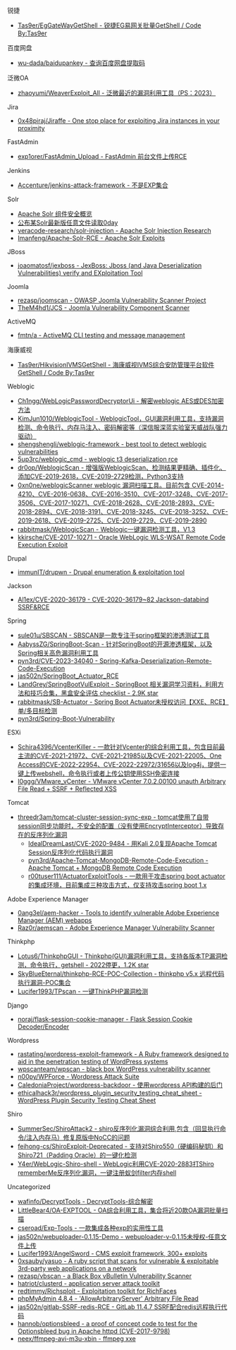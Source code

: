 锐捷

* [Tas9er/EgGateWayGetShell - 锐捷EG易网关批量GetShell / Code By:Tas9er](https://github.com/Tas9er/EgGateWayGetShell)

百度网盘

* [wu-dada/baidupankey - 查询百度网盘提取码](https://github.com/wu-dada/baidupankey)

泛微OA

* [zhaoyumi/WeaverExploit_All - 泛微最近的漏洞利用工具（PS：2023）](https://github.com/zhaoyumi/WeaverExploit_All)

Jira

* [0x48piraj/Jiraffe - One stop place for exploiting Jira instances in your proximity](https://github.com/0x48piraj/Jiraffe)

FastAdmin

* [exp1orer/FastAdmin_Upload - FastAdmin 前台文件上传RCE](https://github.com/exp1orer/FastAdmin_Upload)

Jenkins

* [Accenture/jenkins-attack-framework - 不是EXP集合](https://github.com/Accenture/jenkins-attack-framework)

Solr

* [Apache Solr 组件安全概览](https://mp.weixin.qq.com/s/3WuWUGO61gM0dBpwqTfenQ)
* [公布某Solr最新版任意文件读取0day](https://mp.weixin.qq.com/s/HMtAz6_unM1PrjfAzfwCUQ)
* [veracode-research/solr-injection - Apache Solr Injection Research](https://github.com/veracode-research/solr-injection)
* [Imanfeng/Apache-Solr-RCE - Apache Solr Exploits](https://github.com/Imanfeng/Apache-Solr-RCE)  

JBoss

* [joaomatosf/jexboss - JexBoss: Jboss (and Java Deserialization Vulnerabilities) verify and EXploitation Tool](https://github.com/joaomatosf/jexboss)  

Joomla

* [rezasp/joomscan - OWASP Joomla Vulnerability Scanner Project](https://github.com/rezasp/joomscan)
* [TheM4hd1/JCS - Joomla Vulnerability Component Scanner](https://github.com/TheM4hd1/JCS)

ActiveMQ

* [fmtn/a - ActiveMQ CLI testing and message management](https://github.com/fmtn/a)  

海康威视

* [Tas9er/HikvisionIVMSGetShell - 海康威视IVMS综合安防管理平台软件GetShell / Code By:Tas9er](https://github.com/Tas9er/HikvisionIVMSGetShell)

Weblogic

* [Ch1ngg/WebLogicPasswordDecryptorUi - 解密weblogic AES或DES加密方法](https://github.com/Ch1ngg/WebLogicPasswordDecryptorUi)
* [KimJun1010/WeblogicTool - WeblogicTool，GUI漏洞利用工具，支持漏洞检测、命令执行、内存马注入、密码解密等（深信服深蓝实验室天威战队强力驱动）](https://github.com/KimJun1010/WeblogicTool)
* [shengshengli/weblogic-framework - best tool to detect weblogic vulnerabilities](https://github.com/shengshengli/weblogic-framework)
* [5up3rc/weblogic_cmd - weblogic t3 deserialization rce](https://github.com/5up3rc/weblogic_cmd)
* [dr0op/WeblogicScan - 增强版WeblogicScan、检测结果更精确、插件化、添加CVE-2019-2618，CVE-2019-2729检测，Python3支持](https://github.com/dr0op/WeblogicScan)
* [0xn0ne/weblogicScanner weblogic 漏洞扫描工具。目前包含 CVE-2014-4210、CVE-2016-0638、CVE-2016-3510、CVE-2017-3248、CVE-2017-3506、CVE-2017-10271、CVE-2018-2628、CVE-2018-2893、CVE-2018-2894、CVE-2018-3191、CVE-2018-3245、CVE-2018-3252、CVE-2019-2618、CVE-2019-2725、CVE-2019-2729、CVE-2019-2890](https://github.com/0xn0ne/weblogicScanner)
* [rabbitmask/WeblogicScan - Weblogic一键漏洞检测工具，V1.3](https://github.com/rabbitmask/WeblogicScan)
* [kkirsche/CVE-2017-10271 - Oracle WebLogic WLS-WSAT Remote Code Execution Exploit](https://github.com/kkirsche/CVE-2017-10271)

Drupal

* [immunIT/drupwn - Drupal enumeration & exploitation tool](https://github.com/immunIT/drupwn)

Jackson

* [Al1ex/CVE-2020-36179 - CVE-2020-36179~82 Jackson-databind SSRF&RCE](https://github.com/Al1ex/CVE-2020-36179)

Spring

* [sule01u/SBSCAN - SBSCAN是一款专注于spring框架的渗透测试工具](https://github.com/sule01u/SBSCAN)
* [AabyssZG/SpringBoot-Scan - 针对SpringBoot的开源渗透框架，以及Spring相关高危漏洞利用工具](https://github.com/AabyssZG/SpringBoot-Scan)
* [pyn3rd/CVE-2023-34040 - Spring-Kafka-Deserialization-Remote-Code-Execution](https://github.com/pyn3rd/CVE-2023-34040)
* [jas502n/SpringBoot_Actuator_RCE](https://github.com/jas502n/SpringBoot_Actuator_RCE)
* [LandGrey/SpringBootVulExploit - SpringBoot 相关漏洞学习资料，利用方法和技巧合集，黑盒安全评估 checklist - 2.9K star](https://github.com/LandGrey/SpringBootVulExploit)
* [rabbitmask/SB-Actuator - Spring Boot Actuator未授权访问【XXE、RCE】单/多目标检测](https://github.com/rabbitmask/SB-Actuator)
* [pyn3rd/Spring-Boot-Vulnerability](https://github.com/pyn3rd/Spring-Boot-Vulnerability)

ESXi

* [Schira4396/VcenterKiller - 一款针对Vcenter的综合利用工具，包含目前最主流的CVE-2021-21972、CVE-2021-21985以及CVE-2021-22005、One Access的CVE-2022-22954、CVE-2022-22972/31656以及log4j，提供一键上传webshell，命令执行或者上传公钥使用SSH免密连接](https://github.com/Schira4396/VcenterKiller)
* [l0ggg/VMware_vCenter - VMware vCenter 7.0.2.00100 unauth Arbitrary File Read + SSRF + Reflected XSS](https://github.com/l0ggg/VMware_vCenter)

Tomcat

* [threedr3am/tomcat-cluster-session-sync-exp - tomcat使用了自带session同步功能时，不安全的配置（没有使用EncryptInterceptor）导致存在的反序列化漏洞](https://github.com/threedr3am/tomcat-cluster-session-sync-exp)
  * [IdealDreamLast/CVE-2020-9484 - 用Kali 2.0复现Apache Tomcat Session反序列化代码执行漏洞](https://github.com/IdealDreamLast/CVE-2020-9484/)
  * [pyn3rd/Apache-Tomcat-MongoDB-Remote-Code-Execution - Apache Tomcat + MongoDB Remote Code Execution](https://github.com/pyn3rd/Apache-Tomcat-MongoDB-Remote-Code-Execution)
  * [r00tuser111/ActuatorExploitTools - 一款用于攻击spring boot actuator的集成环境，目前集成三种攻击方式，仅支持攻击spring boot 1.x](https://github.com/r00tuser111/ActuatorExploitTools)

Adobe Experience Manager

* [0ang3el/aem-hacker - Tools to identify vulnerable Adobe Experience Manager (AEM) webapps](https://github.com/0ang3el/aem-hacker)
* [Raz0r/aemscan - Adobe Experience Manager Vulnerability Scanner](https://github.com/Raz0r/aemscan)

Thinkphp

* [Lotus6/ThinkphpGUI - Thinkphp(GUI)漏洞利用工具，支持各版本TP漏洞检测，命令执行，getshell - 2022停更，1.2K star](https://github.com/Lotus6/ThinkphpGUI)
* [SkyBlueEternal/thinkphp-RCE-POC-Collection - thinkphp v5.x 远程代码执行漏洞-POC集合](https://github.com/SkyBlueEternal/thinkphp-RCE-POC-Collection)
* [Lucifer1993/TPscan - 一键ThinkPHP漏洞检测](https://github.com/Lucifer1993/TPscan)

Django

* [noraj/flask-session-cookie-manager - Flask Session Cookie Decoder/Encoder](https://github.com/noraj/flask-session-cookie-manager)

Wordpress

* [rastating/wordpress-exploit-framework - A Ruby framework designed to aid in the penetration testing of WordPress systems](https://github.com/rastating/wordpress-exploit-framework)
* [wpscanteam/wpscan - black box WordPress vulnerability scanner](https://github.com/wpscanteam/wpscan)
* [n00py/WPForce - Wordpress Attack Suite](https://github.com/n00py/WPForce)
* [CaledoniaProject/wordpress-backdoor - 使用wordpress API构建的后门](https://github.com/CaledoniaProject/wordpress-backdoor)
* [ethicalhack3r/wordpress_plugin_security_testing_cheat_sheet - WordPress Plugin Security Testing Cheat Sheet](https://github.com/ethicalhack3r/wordpress_plugin_security_testing_cheat_sheet)

Shiro

* [SummerSec/ShiroAttack2 - shiro反序列化漏洞综合利用,包含（回显执行命令/注入内存马）修复原版中NoCC的问题](https://github.com/SummerSec/ShiroAttack2)
* [feihong-cs/ShiroExploit-Deprecated - 支持对Shiro550（硬编码秘钥）和Shiro721（Padding Oracle）的一键化检测](https://github.com/feihong-cs/ShiroExploit-Deprecated)
* [Y4er/WebLogic-Shiro-shell - WebLogic利用CVE-2020-2883打Shiro rememberMe反序列化漏洞，一键注册蚁剑filter内存shell](https://github.com/Y4er/WebLogic-Shiro-shell)

Uncategorized

* [wafinfo/DecryptTools - DecryptTools-综合解密](https://github.com/wafinfo/DecryptTools)
* [LittleBear4/OA-EXPTOOL - OA综合利用工具，集合将近20款OA漏洞批量扫描](https://github.com/LittleBear4/OA-EXPTOOL)
* [cseroad/Exp-Tools - 一款集成各种exp的实用性工具](https://github.com/cseroad/Exp-Tools)
* [jas502n/webuploader-0.1.15-Demo - webuploader-v-0.1.15未授权-任意文件上传](https://github.com/jas502n/webuploader-0.1.15-Demo)
* [Lucifer1993/AngelSword - CMS exploit framework, 300+ exploits](https://github.com/Lucifer1993/AngelSword)
* [0xsauby/yasuo - A ruby script that scans for vulnerable & exploitable 3rd-party web applications on a network](https://github.com/0xsauby/yasuo)
* [rezasp/vbscan - a Black Box vBulletin Vulnerability Scanner](https://github.com/rezasp/vbscan/)
* [hatriot/clusterd - application server attack toolkit](https://github.com/hatriot/clusterd)
* [redtimmy/Richsploit - Exploitation toolkit for RichFaces](https://github.com/redtimmy/Richsploit)
* [phpMyAdmin 4.8.4 - 'AllowArbitraryServer' Arbitrary File Read](https://www.exploit-db.com/exploits/46041)
* [jas502n/gitlab-SSRF-redis-RCE - GitLab 11.4.7 SSRF配合redis远程执行代码](https://github.com/jas502n/gitlab-SSRF-redis-RCE)
* [hannob/optionsbleed - a proof of concept code to test for the Optionsbleed bug in Apache httpd (CVE-2017-9798)](https://github.com/hannob/optionsbleed)
* [neex/ffmpeg-avi-m3u-xbin - ffmpeg xxe](https://github.com/neex/ffmpeg-avi-m3u-xbin)

